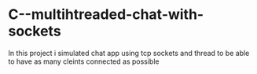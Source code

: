 # C--multihtreaded-chat-with-sockets
In this project i simulated chat app using tcp sockets and thread to be able to have as many cleints connected as possible 
